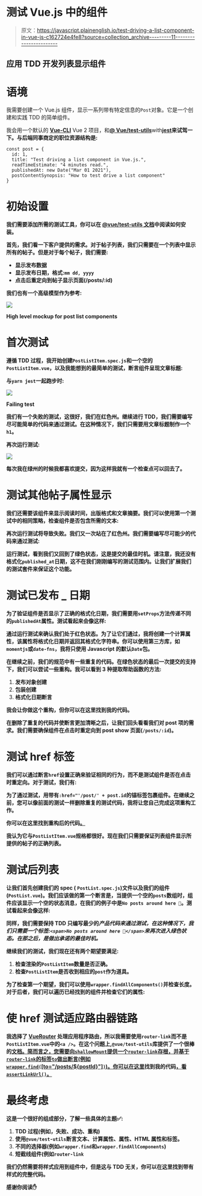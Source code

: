 # 测试 Vue.js 中的组件

> 原文：<https://javascript.plainenglish.io/test-driving-a-list-component-in-vue-js-c162724e4fe8?source=collection_archive---------11----------------------->

## 应用 TDD 开发列表显示组件

# 语境

我需要创建一个 Vue.js 组件，显示一系列带有特定信息的`Post`对象。它是一个创建和实践 TDD 的简单组件。

我会用一个默认的 [**Vue-CLI**](https://cli.vuejs.org/) Vue 2 项目，和[**@ Vue/test-utils**](https://vue-test-utils.vuejs.org/)with[**jest**](https://jestjs.io/)**来试驾一下。与后端同事商定的职位资源结构是:**

```
const post = {
  id: 1,
  title: "Test driving a list component in Vue.js.",
  readTimeEstimate: "4 minutes read.",
  publishedAt: new Date("Mar 01 2021"),
  postContentSynopsis: "How to test drive a list component"
}
```

# **初始设置**

**我们需要添加所需的测试工具，你可以在 [**@vue/test-utils** 文档](https://vue-test-utils.vuejs.org/installation/#using-vue-test-utils-with-jest-recommended)中阅读如何安装。**

**首先，我们看一下客户提供的需求。对于帖子列表，我们只需要在一个列表中显示所有的帖子。但是对于每个帖子，我们需要:**

*   **显示发布数据**
*   **显示发布日期，格式:`mm dd, yyyy`**
*   **点击后重定向到帖子显示页面(/posts/:id)**

**我们也有一个高级模型作为参考:**

**![](img/74992e7ab041d7596384589eae2556f1.png)**

**High level mockup for post list components**

# **首次测试**

**遵循 TDD 过程，我开始创建`PostListItem.spec.js`和一个空的`PostListItem.vue`，以及我能想到的最简单的测试，断言组件呈现文章标题:**

**与`yarn jest`一起跑步时:**

**![](img/bff3d86dafe8482cf288e5713710cab7.png)**

**Failing test**

**我们有一个失败的测试，这很好，我们在红色州。继续进行 TDD，我们需要编写尽可能简单的代码来通过测试。在这种情况下，我们只需要用文章标题制作一个`h1`。**

**再次运行测试:**

**![](img/6a0b39ad662f9a340d27fd8c422b9884.png)**

**每次我在绿州的时候我都喜欢提交，因为这样我就有一个检查点可以回去了。**

# **测试其他帖子属性显示**

**我们还需要该组件来显示阅读时间，出版格式和文章摘要。我们可以使用第一个测试中的相同策略，检查组件是否包含所需的文本:**

**再次运行测试将导致失败。我们又一次站在了红色州。我们需要编写尽可能少的代码来通过测试:**

**运行测试，看到我们又回到了绿色状态，这是提交的最佳时机。请注意，我还没有格式化`published_at`日期，这不在我们刚刚编写的测试范围内。让我们扩展我们的测试套件来保证这个功能。**

# **测试已发布 _ 日期**

**为了验证组件是否显示了正确的格式化日期，我们需要用`setProps`方法传递不同的`publishedAt`属性。测试看起来会像这样:**

**通过运行测试来确认我们处于红色状态。为了让它们通过，我将创建一个计算属性，该属性将格式化日期并返回其格式化字符串。你可以使用第三方库，如`momentjs`或`date-fns`，我将只使用 Javascript 的默认`Date`包。**

**在继续之前，我们的规范中有一些重复的代码。在绿色状态的最后一次提交的支持下，我们可以尝试一些重构。我可以看到 3 种提取帮助函数的方法:**

1.  **发布对象创建**
2.  **包装创建**
3.  **格式化日期断言**

**我会让你做这个重构，但你可以在这里找到我的代码。**

**在删除了重复的代码并使断言更加清晰之后，让我们回头看看我们对 post 项的需求。我们需要确保组件在点击时重定向到 post show 页面(`/posts/:id`)。**

# **测试 href 标签**

**我们可以通过断言`href`设置正确来验证相同的行为，而不是测试组件是否在点击时重定向。对于测试，我们有:**

**为了通过测试，用带有`:href="'/post/' + post.id`的锚标签包裹组件。在继续之前，您可以像前面的测试一样删除重复的测试代码，我将让您自己完成这项重构工作。**

**你可以在这里找到重构后的代码[。](https://github.com/ps1312/simple_blog/blob/a67cc62d8ed25e976ed68815b4dd0c16e7b96c95/tests/unit/PostListItem.spec.js)**

**我认为它与`PostListItem.vue`规格都很好。现在我们只需要保证列表组件显示所提供的帖子的正确列表。**

# **测试后列表**

**让我们首先创建我们的 spec ( `PostList.spec.js`)文件以及我们的组件(`PostList.vue`)。我们应该做的第一个断言是，当提供一个空的`posts`数组时，组件应该显示一个空的状态消息，在我们的例子中是`No posts around here 🧐`。测试看起来会像这样:**

**同样，我们需要保持 TDD 只编写最少的*产品代码来通过测试，在这种情况下，我们只需要一个标签:`<span>No posts around here 🧐</span>`来再次进入绿色状态。在那之后，是做出承诺的最佳时机。***

**继续我们的测试，我们现在还有两个期望要满足:**

1.  **检查渲染的`PostListItem`数量是否正确。**
2.  **检查`PostListItem`是否收到相应的`post`作为道具。**

**为了检查第一个期望，我们可以使用`wrapper.findAllComponents()`并检查长度。对于后者，我们可以遍历已经找到的组件并检查它们的属性:**

# **使 href 测试适应路由器链路**

**我选择了 [**VueRouter**](https://router.vuejs.org/installation.html#direct-download-cdn) 处理应用程序路由，所以我需要使用`router-link`而不是`PostListItem.vue`中的`<a />`。在这个问题上,`@vue/test-utils`库提供了一个很棒的[文档。简而言之，您需要向`shallowMount`提供一个`router-link`存根，并基于`router-link`的标签`to`做出断言(例如`wrapper.find(`[to="/posts/${postId}"]`)`)。你可以在这里](https://vue-test-utils.vuejs.org/guides/using-with-vue-router.html#testing-components-that-use-router-link-or-router-view)找到我的代码[，看`assertLinkUrl()`。](https://github.com/ps1312/simple_blog/blob/main/tests/unit/PostListItem.spec.js)**

# **最终考虑**

**这是一个很好的组成部分，了解一些具体的主题✅:**

1.  **TDD 过程(例如，失败、成功、重构)**
2.  **使用`@vue/test-utils`断言文本、计算属性、属性、HTML 属性和标签。**
3.  **不同的选择器(例如`wrapper.find`和`wrapper.findAllComponents`)**
4.  **短截线组件(例如`router-link`**

**我们仍然需要将样式应用到组件中，但是这与 TDD 无关，你可以在这里找到带有样式的完整代码。**

**感谢你阅读✋**
